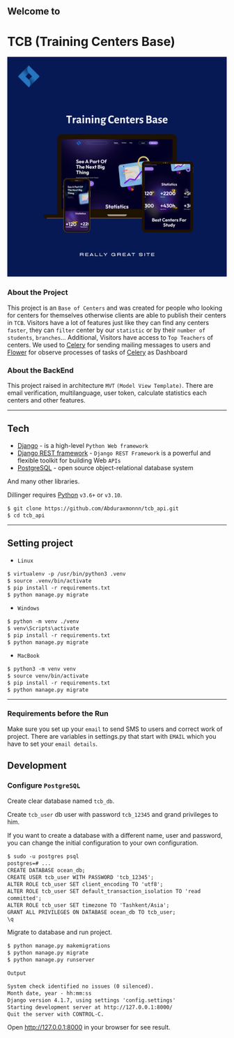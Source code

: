 ## Welcome to
# TCB (Training Centers Base)

![alt text](images/main_image/TCB-Mock-Image.png)

### About the Project

This project is an `Base of Centers` and was created for people who looking for centers for themselves otherwise clients 
are able to publish their centers in `TCB`. Visitors have a lot of features just like they can find any centers `faster`, 
they can `filter` center by our `statistic` or by their `number of students`, `branches`... Additional, Visitors have 
access to `Top Teachers` of centers. We used to [Celery](https://docs.celeryq.dev/en/stable/) for sending mailing messages
to users and [Flower](https://flower.readthedocs.io/en/latest/) for observe processes of tasks of 
[Celery](https://docs.celeryq.dev/en/stable/) as Dashboard

### About the BackEnd

This project raised in architecture `MVT` `(Model View Template)`. There are email verification, multilanguage, user token, 
calculate statistics each centers and other features.


***

## Tech

* [Django](https://www.djangoproject.com/) - is a high-level `Python Web framework`
* [Django REST framework](https://www.django-rest-framework.org/) - `Django REST Framework` is a powerful and flexible toolkit for building Web `APIs`
* [PostgreSQL](https://www.postgresql.org/) - open source object-relational database system

And many other libraries.

Dillinger requires [Python](https://www.python.org) `v3.6+` or `v3.10`.

```shell
$ git clone https://github.com/Abduraxmonnn/tcb_api.git
$ cd tcb_api
```

***

## Setting project

* `Linux`
```shell
$ virtualenv -p /usr/bin/python3 .venv
$ source .venv/bin/activate
$ pip install -r requirements.txt
$ python manage.py migrate
```

* `Windows`
```shell
$ python -m venv ./venv
$ venv\Scripts\activate
$ pip install -r requirements.txt
$ python manage.py migrate
```

* `MacBook`
```shell
$ python3 -m venv venv
$ source venv/bin/activate
$ pip install -r requirements.txt
$ python manage.py migrate
```

***

### Requirements before the Run

Make sure you set up your `email` to send SMS to users and correct work of project.
There are variables in settings.py that start with `EMAIL` which you have to set your `email details`.

## Development
### Configure `PostgreSQL`
Create clear database named `tcb_db`.

Create `tcb_user` db user with password `tcb_12345` and grand privileges to him.

If you want to create a database with a different name, user and password, you can change the initial configuration to your own configuration.
```shell
$ sudo -u postgres psql
postgres=# ...
CREATE DATABASE ocean_db;
CREATE USER tcb_user WITH PASSWORD 'tcb_12345';
ALTER ROLE tcb_user SET client_encoding TO 'utf8';
ALTER ROLE tcb_user SET default_transaction_isolation TO 'read committed';
ALTER ROLE tcb_user SET timezone TO 'Tashkent/Asia';
GRANT ALL PRIVILEGES ON DATABASE ocean_db TO tcb_user;
\q
```
Migrate to database and run project.
```shell
$ python manage.py makemigrations
$ python manage.py migrate
$ python manage.py runserver
```
`Output`
```shell
System check identified no issues (0 silenced).
Month date, year - hh:mm:ss
Django version 4.1.7, using settings 'config.settings'
Starting development server at http://127.0.0.1:8000/
Quit the server with CONTROL-C.
```
Open http://127.0.0.1:8000 in your browser for see result.
